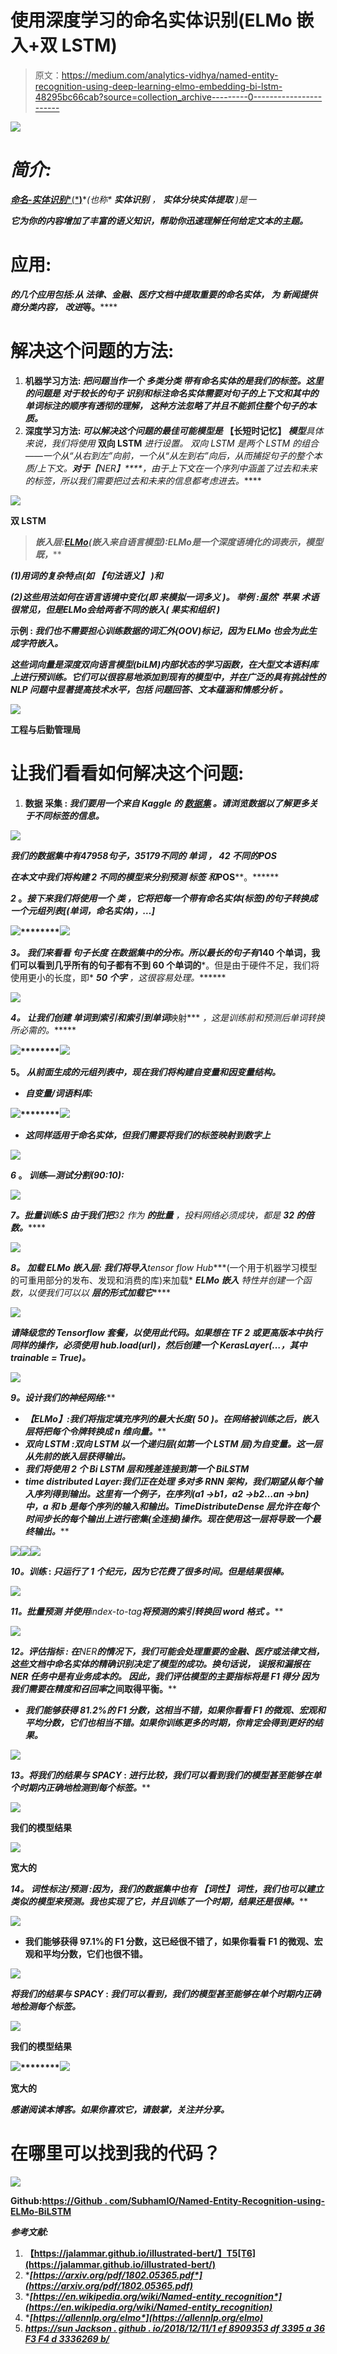 # 使用深度学习的命名实体识别(ELMo 嵌入+双 LSTM)

> 原文：<https://medium.com/analytics-vidhya/named-entity-recognition-using-deep-learning-elmo-embedding-bi-lstm-48295bc66cab?source=collection_archive---------0----------------------->

![](img/a7d824463e23a26ff566204e9ab1db8a.png)

# *简介:*

[***命名-实体识别****(***)**](https://en.wikipedia.org/wiki/Named-entity_recognition)**(也称* ***实体识别*** *，* ***实体分块*******实体提取*** *)是一***

***它为你的内容增加了丰富的语义知识，帮助你迅速理解任何给定文本的主题。***

# **应用:**

*****的几个应用包括:从* ***法律、金融、医疗文档中提取重要的命名实体，*** *为* ***新闻提供商分类内容，*** *改进***等。******

# **解决这个问题的方法:**

1.  ****机器学习方法:** *把问题当作一个* ***多类分类*** *带有命名实体的是我们的标签。这里的问题是* ***对于较长的句子*** ***识别和标注命名实体需要对句子的上下文和其中的单词标注的顺序有透彻的理解，*** *这种方法忽略了并且不能抓住整个句子的本质。***
2.  ****深度学习方法:** *可以解决这个问题的最佳可能模型是* **【长短时记忆】** *模型****具体来说，我们将使用* **双向 LSTM** *进行设置。* **双向 LSTM 是两个 LSTM 的组合——一个从“从右到左”向前，一个从“从左到右”向后，从而捕捉句子的整个本质/上下文。***对于****【NER】****，由于上下文在一个序列中涵盖了过去和未来的标签，所以我们需要把过去和未来的信息都考虑进去。*****

****![](img/50fb6533cdc0c9e85a9fa3321f0510d3.png)****

****双 LSTM****

> ******嵌入层:**[**ELMo**](https://arxiv.org/pdf/1802.05365.pdf)(***嵌入来自语言模型***):***ELMo****是一个深度语境化的词表示，模型既，*****

*****(1)用词的复杂特点(如* ***【句法语义】*** *)和*****

*****(2)这些用法如何在语言语境中变化(即* ***来模拟一词多义*** *)。* ***举例*** *:虽然'* ***苹果*** *术语很常见，但是****ELMo****会给两者不同的嵌入(* ***果实和组织*** *)*****

******示例** : *我们也不需要担心训练数据的词汇外(OOV)标记，因为 ELMo 也会为此生成字符嵌入。*****

*****这些词向量是深度双向语言模型(****biLM****)内部状态的学习函数，在大型文本语料库上进行预训练。它们可以很容易地添加到现有的模型中，并在广泛的具有挑战性的 NLP 问题中显著提高技术水平，包括* ***问题回答、文本蕴涵和情感分析*** *。*****

****![](img/f828346e080e06598db840c91053f8ea.png)****

****工程与后勤管理局****

# ****让我们看看如何解决这个问题:****

1.  ******数据** **采集** : *我们要用一个来自 Kaggle 的* [***数据集***](https://www.kaggle.com/abhinavwalia95/entity-annotated-corpus/home) *。请浏览数据以了解更多关于不同标签的信息。*****

****![](img/fca189c03a964558a31a9f86274611b9.png)****

*****我们的数据集中有****47958****句子，****35179****不同的* ***单词*** *，* ***42*** *不同的****POS*******

******在本文中我们将构建* ***2*** *不同的模型来分别预测* ***标签*** *和****POS****。******

*******2*** 。*接下来我们将使用一个* ***类*** *，它将把每一个带有命名实体(标签)的句子转换成一个元组列表[(单词，命名实体)，…]*****

****![](img/0efe725c8d1a7a8aa040ed552cead908.png)********![](img/fa7f9f1059bbdfd084fceefc5cf9eec6.png)****

*******3。*** *我们来看看* ***句子长度*** *在数据集中的分布。所以最长的句子有***140 个单词，我们可以看到几乎所有的句子都有不到 60 个单词的***。但是由于硬件不足，我们将使用更小的长度，即* ***50 个字*** *，这很容易处理。*******

****![](img/16e9a01c34c01e400fa1850fc020390f.png)****

*******4。*** *让我们创建* ***单词到索引和索引到单词*******映射*** *，这是训练前和预测后单词转换所必需的。******

****![](img/f683400bc101b57929f96e993c393eb7.png)********![](img/5b0567a2353632fc66af3520df417298.png)****

******5。** *从前面生成的元组列表中，现在我们将构建自变量和因变量结构。*****

*   *******自变量/词语料库:*******

****![](img/7e2c2d12958cd5c761500bf7293dcbc0.png)********![](img/452363332712cc78218599f74ed27d3d.png)****

*   *******这同样适用于命名实体，但我们需要将我们的标签映射到数字上*******

****![](img/4af71ae4a8bcf97b003f744de2bddfde.png)****

*******6*** 。 ***训练—测试分割(90:10):*******

****![](img/01f6b4330b49408fbcdcabb5d2e0b3a5.png)****

*******7。批量训练:S*** *由于我们把***32 作为* ***的批量*** *，投料网络必须成块，都是* ***32 的倍数。********

****![](img/980cfe7c96c7bef3316288fd56cd9c9c.png)****

*******8***。 ***加载 ELMo 嵌入层:*** *我们将导入****tensor flow Hub****(一个用于机器学习模型的可重用部分的发布、发现和消费的库)来加载* ***ELMo 嵌入*** *特性并创建一个函数，以便我们可以以* ***层的形式加载它*******

****![](img/b45db6d0e7f174f74b6052827f50230b.png)****

*******请降级您的 Tensorflow 套餐，以使用此代码。如果想在 TF 2 或更高版本中执行同样的操作，必须使用 hub.load(url)，然后创建一个 KerasLayer(…，其中 trainable = True)。*******

****![](img/5a14776f4bd9cbf3dc4b4524312f1d67.png)****

******9*。设计我们的神经网络:*******

*   *******【ELMo】****:我们将指定填充序列的最大长度(* ***50*** *)。在网络被训练之后，嵌入层将把每个令牌转换成 n 维向量。*****
*   *******双向 LSTM*** *:双向 LSTM 以一个递归层(如第一个 LSTM 层)为自变量。这一层从先前的嵌入层获得输出。*****
*   *******我们将使用 2 个 Bi LSTM 层和残差连接到第一个 BiLSTM*******
*   *******time distributed Layer****:我们正在处理* ***多对多 RNN*** *架构，我们期望从每个输入序列得到输出。这里有一个例子，在序列(a1 →b1，a2 →b2…an →bn)中，a 和 b 是每个序列的输入和输出。TimeDistributeDense 层允许在每个时间步长的每个输出上进行密集(全连接)操作。现在使用这一层将导致一个最终输出。*****

****![](img/86563ac34d04f533b92baaa3150531cd.png)********![](img/f210000fadca2f8ec00a6bc5706b0bee.png)********![](img/02b82c6e0ae321291a351b0e06528a92.png)****

*******10。训练*** : *只运行了 1 个纪元，因为它花费了很多时间。但是结果很棒。*****

****![](img/60ced1a5c5b8b2d2e4cefb25de93da6a.png)****

*******11。批量预测*** *并使用****index-to-tag****将预测的索引转换回 word 格式* ***。*******

****![](img/57cf9d120ab00fb2f63e740b27764d33.png)****

*******12。评估指标*** : *在****NER****的情况下，我们可能会处理重要的金融、医疗或法律文档，这些文档中命名实体的精确识别决定了模型的成功。换句话说，* ***误报和漏报在 NER 任务中是有业务成本的。*** *因此，我们评估模型的主要指标将是* ***F1 得分*** *因为我们需要在精度和召回率*之间取得平衡。****

*   *******我们能够获得 81.2%的 F1 分数，这相当不错，如果你看看 F1 的微观、宏观和平均分数，它们也相当不错。如果你训练更多的时期，你肯定会得到更好的结果。*******

****![](img/e7998dfca55fc2b519e3e1c547acbfa6.png)****

******13*。将我们的结果与 SPACY*** : *进行比较，我们可以看到我们的模型甚至能够在单个时期内正确地检测到每个标签。*****

****![](img/95cba7d9fe5fc3f245565ba809e52304.png)****

****我们的模型结果****

****![](img/eadc25f6d2d76589c56e679b5307ea50.png)****

****宽大的****

******14*。*** ***词性标注/预测*** *:因为，我们的数据集中也有* ***【词性】*** *词性，我们也可以建立类似的模型来预测。我也实现了它，并且训练了一个时期，结果还是很棒。*****

****![](img/15408b2e994a26675913003e2c9cc707.png)****

*   ****我们能够获得 97.1%的 F1 分数，这已经很不错了，如果你看看 F1 的微观、宏观和平均分数，它们也很不错。****

****![](img/cb0bb98c10620f3d0f499f971e728e86.png)****

*******将我们的结果与 SPACY*** : *我们可以看到，我们的模型甚至能够在单个时期内正确地检测每个标签。*****

****![](img/b81893af1938a607e28a381c997ef71a.png)****

****我们的模型结果****

****![](img/d857629140360ee951a7b78f38ffde54.png)********![](img/a469aea70923f69b959a90019dcc1e8c.png)****

****宽大的****

*******感谢阅读本博客。如果你喜欢它，请鼓掌，关注并分享。*******

# ****在哪里可以找到我的代码？****

****![](img/46dd106ae1df55f827598f2da97992f2.png)****

******Github**:[https://Github . com/SubhamIO/Named-Entity-Recognition-using-ELMo-BiLSTM](https://github.com/SubhamIO/Named-Entity-Recognition-using-ELMo-BiLSTM)****

*******参考文献:*******

1.  ****【https://jalammar.github.io/illustrated-bert/】T5[T6](https://jalammar.github.io/illustrated-bert/)****
2.  ****[*https://arxiv.org/pdf/1802.05365.pdf*](https://arxiv.org/pdf/1802.05365.pdf)****
3.  ****[*https://en.wikipedia.org/wiki/Named-entity_recognition*](https://en.wikipedia.org/wiki/Named-entity_recognition)****
4.  ****[*https://allennlp.org/elmo*](https://allennlp.org/elmo)****
5.  ****[*https://sun Jackson . github . io/2018/12/11/1 ef 8909353 df 3395 a 36 F3 F4 d 3336269 b/*](https://sunjackson.github.io/2018/12/11/1ef8909353df3395a36f3f4d3336269b/)****